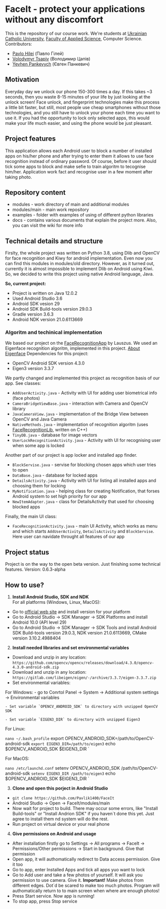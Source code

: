 # FaceIt - protect your applications without any discomfort
This is the repository of our course work. We're students at [Ukrainian Catholic University](https://ucu.edu.ua/), 
[Faculty of Applied Science](https://apps.ucu.edu.ua/en/), Computer Science. Contributors: 
- [Pavlo Hilei](https://github.com/Pavlik1400) (Павло Гілей)
- [Volodymyr Tsapiv](https://github.com/Tsapiv) (Володимир Цапів)
- [Yevhen Pankevych](https://github.com/yewhenp) (Євген Панкевич)

## Motivation
Everyday day we unlock our phone 150-300 times a day. If this takes ~3 seconds, then you waste 8-15 minutes of your life by just looking at the unlock screen! Face unlock, and fingerprint technologies make this process a little bit faster, but still, most people use cheap smartphones without those technologies, and you still have to unlock your phone each time you want to use it. If you had the opportunity to lock only selected apps, this would make your life much easier, and using the phone would be just pleasant.

## Project features
This application allows each Android user to block a number of installed apps on his/her phone and after trying to enter them it allows to use face recognition instead of ordinary password. Of course, before it user should tick some apps to block and make sefie to train algoritm to tecognise him/her. Application work fact and recognise user in a few moment after taking photo.

## Repository content
- modules - work directory of main and additional modules
- modules/main - main work repository
- examples - folder with examples of using of different python libraries
- docs - contains various documents that explain the project more. Also, you can visit the wiki for more info

## Technical details and structure
Firslty, the whole project was written on Python 3.8, using Dlib and OpenCV for face recognition and Kiwy for android implementation. Even now you can find this modules in modules/old directory.
However, as it turned out, currently it is almost impossible to implement Dlib on Android using Kiwi. So, we decided to write this project using native Android language, Java.

**So, current project:**
- Project is written on Java 12.0.2
- Used Android Studio 3.6
- Android SDK vesion 29
- Android SDK Build-tools version 29.0.3
- Gradle version 3.6.3
- Android NDK version 21.0.6113669

### Algoritm and techinical implementation
We based our project on the [FaceRecognitionApp](https://github.com/Lauszus/FaceRecognitionApp) by Lauszus. We used an Eigenface recognition algoritm, implemented in this project. [About Eigenface](https://habr.com/ru/post/68870/)
Dependencies for this project:
- OpenCV Android SDK version 4.3.0
- Eigen3 version 3.3.7

We partly changed and implemented this project as recognition basis of our app.  See classes:
- `AddUserActivity.java` - Activity with UI for adding user biometrical info (face photos) 
- `CameraBridgeViewBase.java` - interaction with Camera and OpenCV library
- `JavaCameraView.java` - implementation of the Bridge View between OpenCV and Java Camera
- `NativeMethods.java` - implementation of recognition algoritm (uses [FaceRecognitionLib](https://github.com/Lauszus/FaceRecognitionLib), written on C++)
- `TinyDB.java` - database for image vectors
- `UserLockRecognitionActivity.java` - Activity with UI for recognising user when some app is locked

Another part of our project is app locker and installed app finder.
- `BlockServise.java` - servise for blocking chosen apps which user tries to open
- `DataBase.java` - database for locked apps
- `DetailsActivity.java` -  Activity with UI for listing all installed apps and choosing them for locking
- `MyNotification.java` - helping class for creating Notification, that forses Android system to set high priority for our app
- `NewItemAdapter.java` - class for DetailsActivity that used for choosing blocked apps

Finally, the main UI class:
- `FaceRecognitionActivity.java` - main UI Activity, which works as menu and which starts `AddUserActivity`, `DetailsActivity` and `BlockServise`. Here user can navidate throught all features of our app

## Project status
Project is on the way to the open beta version. Just finishing some technical features. Version: 0.6.3-alpha

## How to use?
1) **Install Android Studio, SDK and NDK**<br/>
For all platforms (Windows, Linux, MacOS):

- Go to [official web site](https://developer.android.com/studio) and install version for your platform
- Go to Android Studio -> SDK Manager -> SDK Platforms and install Android 10.0 (API level 29)
- Go to Android Studio -> SDK Manager -> SDK Tools and install Android SDK Build-tools version 29.0.3, NDK version 21.0.6113669, CMake version 3.10.2.4988404

2) **Install needed libraries and set environmental variables**<br/>
- Download and unzip in any location:  `https://github.com/opencv/opencv/releases/download/4.3.0/opencv-4.3.0-android-sdk.zip`
- Download and unzip in any location:  `https://gitlab.com/libeigen/eigen/-/archive/3.3.7/eigen-3.3.7.zip`
- Set environmental variables:

For Windows:
    - go to Conrtol Panel -> System -> Additional system settings -> Environmental variables

    - Set variable `OPENCV_ANDROID_SDK` to directory with unzipped OpenCV SDK
    
    - Set variable `EIGEN3_DIR` to directory with unzipped Eigen3

For Linux:

`
nano ~/.bash_profile
`
export OPENCV_ANDROID_SDK=/path/to/OpenCV-android-sdk
`
export EIGEN3_DIR=/path/to/eigen3
`
echo $OPENCV_ANDROID_SDK $EIGEN3_DIR
`

For MacOS:

`
nano /etc/launchd.conf
`
setenv OPENCV_ANDROID_SDK /path/to/OpenCV-android-sdk
`
setenv EIGEN3_DIR /path/to/eigen3
`
echo $OPENCV_ANDROID_SDK $EIGEN3_DIR
`

3) **Clone and open this porject in Android Studio**</br>
- `git clone https://github.com/Pavlik1400/FaceIt`
- Android Studio -> Open -> FaceIt/modules/main
- Now wait for project to build. There may occur some errors, like "Install Build-tools" or "Install Andrion SDK" if you haven`t done this yet. Just agree to install them nd system will do the rest.
- Run project on virtual device or your real phone

4) **Give permissions on Android and usage**</br>
- After installation firstly go to Settings -> All programs -> FaceIt -> Permissions/Other permissions -> Start in background. Give that permission
- Open app, it will authomatically redirect to Data access permission. Give it too
- Go to app, enter Installed Apps and tick all apps yuo want to lock
- Go to Add user and take a few photos of yourself. It will ask you permission to use camera. Give it. **Important!** Make photos from different edges. Dot`d be scared to make too much photos. Program will authomatically return to to main screen when where are enough photos!
- Press Start service. Now app is running!
- To stop app, press Stop service